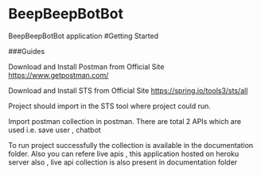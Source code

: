 # BeepBeepBotBot

BeepBeepBotBot application #Getting Started

###Guides

Download and Install Postman from Official Site https://www.getpostman.com/

Download and Install STS from Official Site https://spring.io/tools3/sts/all

Project should import in the STS tool where project could run.

Import postman collection in postman. There are total 2 APIs which are used i.e. save user , chatbot

To run project successfully the collection is available in the documentation folder. Also you can refere live apis , this application hosted on heroku server also , live api collection is also present in documentation folder
